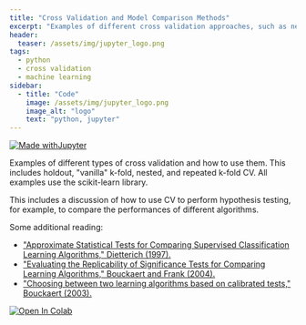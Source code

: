 ```yaml
---
title: "Cross Validation and Model Comparison Methods"
excerpt: "Examples of different cross validation approaches, such as nested, repeated k-fold, etc."
header:
  teaser: /assets/img/jupyter_logo.png
tags:
  - python
  - cross validation
  - machine learning
sidebar:
  - title: "Code"
    image: /assets/img/jupyter_logo.png
    image_alt: "logo"
    text: "python, jupyter"
---
```


<!-- Enter details at https://mybinder.org/, then copy the badge below -->

[![Made withJupyter](https://img.shields.io/badge/Made%20with-Jupyter-orange?style=for-the-badge&logo=Jupyter)](https://jupyter.org/try)

Examples of different types of cross validation and how to use them.  This includes holdout, "vanilla" k-fold, nested, and repeated k-fold CV.  All examples use the scikit-learn library.

This includes a discussion of how to use CV to perform hypothesis testing, for example, to compare the performances of different algorithms.

Some additional reading:
* ["Approximate Statistical Tests for Comparing Supervised Classification Learning Algorithms," Dietterich (1997).](10.1.1.37.3325.pdf)
* ["Evaluating the Replicability of Significance Tests for Comparing Learning Algorithms," Bouckaert and Frank (2004).](bouckaert_and_frank.pdf)
* ["Choosing between two learning algorithms based on calibrated tests," Bouckaert (2003).](bouckaert-calibrated-tests.pdf)

<!-- [![Binder](https://mybinder.org/badge_logo.svg)](https://mybinder.org/v2/gh/nathan-mahynski/nathan-mahynski.github.io/public?filepath=%2F_examples%2Fcross_validation%2Fexample.ipynb) -->

[![Open In Colab](https://colab.research.google.com/assets/colab-badge.svg)](https://colab.research.google.com/github/nathan-mahynski/nathan-mahynski.github.io/blob/public/_examples/cross_validation/example.ipynb)


